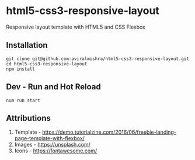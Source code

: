 # html5-css3-responsive-layout

Responsive layout template with HTML5 and CSS Flexbox

## Installation

    git clone git@github.com:aviralmishra/html5-css3-responsive-layout.git
    cd html5-css3-responsive-layout
    npm install

## Dev - Run and Hot Reload

    num run start

## Attributions

1.  Template - <https://demo.tutorialzine.com/2016/06/freebie-landing-page-template-with-flexbox/>
2.  Images - <https://unsplash.com/>
3.  Icons - <https://fontawesome.com/>
